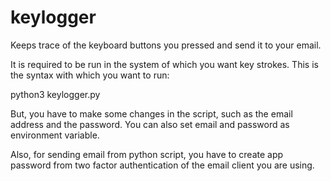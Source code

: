 # keylogger
Keeps trace of the keyboard buttons you pressed and send it to your email.

It is required to be run in the system of which you want key strokes. This is the syntax with which you want to run:

python3 keylogger.py

But, you have to make some changes in the script, such as the email address and the password.
You can also set email and password as environment variable.

Also, for sending email from python script, you have to create app password from two factor authentication of the email client you are using.
